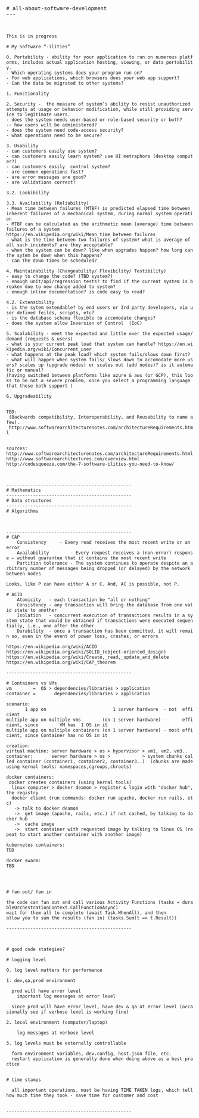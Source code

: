 <pre>

# all-about-software-development
---

<code  style="white-space: pre-wrap; word-break: break-all; overflow-wrap: break-word; display: block;">

This is in progress

# My Software “-ilities”

0. Portability - ability for your application to run on numerous platforms, includes actual application hosting, viewing, or data portability.
- Which operating systems does your program run on?
- For web applications, which browsers does your web app support?
- Can the data be migrated to other systems?

1. Functionality

2. Security -  the measure of system’s ability to resist unauthorized attempts at usage or behavior modification, while still providing service to legitimate users.
- does the system needs user-based or role-based security or both?
-- how users will be administered?
- does the system need code-access security?
- what operations need to be secure?

3. Usability
- can customers easily use system?
- can customers easily learn system? use UI metraphors (desktop computer?)
- can customers easily  control system?
- are common operations fast?
- are error messages are good?
- are validations correct?

3.2. Lookibility

3.3. Availability (Reliability)
- Mean time between failures (MTBF) is predicted elapsed time between inherent failures of a mechanical system, during normal system operation
- MTBF can be calculated as the arithmetic mean (average) time between failures of a system
https://en.wikipedia.org/wiki/Mean_time_between_failures
- what is the time between two failures of system? what is average of all such incidents? are they acceptable? 
- when the system can be down? like when upgrades happen? how long can the sytem be down when this happens?
- can the down times be scheduled?

4. Maintainability (Changeability/ Flexibility/ Testibility)
- easy to change the code? (TBD system?)
- enough unit/api/regression tests? to find if the current system is breaken due to new change added to system?
- enough inline documentation? is code easy to read?

4.2. Extensibility
- is the sytem extendable? by end users or 3rd party developers, via user defined feilds, scripts, etc?
- is the database schema flexible to accomodate changes?
- does the system allow Inversion of Control  (IoC)

5. Scalability - meet the expected and little over the expected usage/ demand (requests & users)
- what is your current peak load that system can handle? https://en.wikipedia.org/wiki/Concurrent_user
- what happens at the peak load? which system fails/slows down first? 
- what will happen when system fails/ slows down to accomodate more users? scales up (upgrade nodes) or scales out (add nodes)? is it automatic or manual?
(having switched between platforms like azure & aws (or GCP), this looks to be not a severe problem, once you select a programming language that these both support )

6. Upgradeability


TBD:
 (Backwards compatibility, Interoperability, and Reusability to name a few).
 http://www.softwarearchitecturenotes.com/architectureRequirements.html
 

sources:
http://www.softwarearchitecturenotes.com/architectureRequirements.html
http://www.softwarearchitectures.com/overview.html
http://codesqueeze.com/the-7-software-ilities-you-need-to-know/



-----------------------------------------------
# Mathematics
-----------------------------------------------
# Data structures
-----------------------------------------------
# Algorithms



-----------------------------------------------
# CAP
	Consistency		- Every read receives the most recent write or an error
	Availability		- Every request receives a (non-error) response – without guarantee that it contains the most recent write	
	Partition tolerance	- The system continues to operate despite an arbitrary number of messages being dropped (or delayed) by the network between nodes

Looks, like P can have either A or C. And, AC is possible, not P.

# ACID
	Atomicity	- each transaction be "all or nothing"
	Consistency	- any transaction will bring the database from one valid state to another
	Isolation	- concurrent execution of transactions results in a system state that would be obtained if transactions were executed sequentially, i.e., one after the other
	Durability	- once a transaction has been committed, it will remain so, even in the event of power loss, crashes, or errors

https://en.wikipedia.org/wiki/ACID
https://en.wikipedia.org/wiki/SOLID_(object-oriented_design)
https://en.wikipedia.org/wiki/Create,_read,_update_and_delete
https://en.wikipedia.org/wiki/CAP_theorem

-----------------------------------------------

# Containers vs VMs
vm        =  OS > dependencies/libraries > application
container =       dependencies/libraries > application

scenario:
       1 app on                         1 server hardware  - not  efficient
multiple app on multiple vms        (on 1 server hardware) -      efficient, since        VM has  1 OS in it
multiple app on multiple containers (on 1 server hardware) - most efficient, since Container has no OS in it

creation:
virtual machine: server hardware > os > hypervisor > vm1, vm2, vm3..
container:       server hardware > os >            > system chunks called container (container1, container2, container3..)  (chunks are made using kernal tools: namespaces,cgroups,chroots)

docker containers:
 docker creates containers (using kernal tools)
  linux computer > docker deamon > register & login with "docker hub", the registry
  docker client (run commands: docker run apache, docker run rails, etc)
   -> talk to docker deamon
   ->  get image (apache, rails, etc.) if not cached, by talking to docker hub
   ->  cache image 
   ->  start container with requested image by talking to linux OS (repeat to start another container with another image)

kubernetes containers:
TBD

docker swarm:
TBD




# fan out/ fan in

the code can fan out and call various Activity Functions (tasks = durableOrchestrationContext.CallFunctionAsync)
wait for them all to complete (await Task.WhenAll), and then 
allow you to sum the results (fan in) (tasks.Sum(t => t.Result))

-----------------------------------------------



# good code stategies?

# logging level

0. log level matters for performance

1. dev,qa,prod environment

  prod will have error level
    important log messages at error level
    
  since prod will have error level, have dev & qa at error level (occasionally see if verbose level is working fine)

2. local environment (computer/laptop)

    log messages at verbose level
  
3. log levels must be externally controllable

  form environment variables, dev.config, host.json file, etc.
  restart application is generally done when doing above as a best practice


# time stamps

  all important operations, must be having TIME TAKEN logs, which tell how much time they took - save time for customer and cost


-----------------------------------------------

</code>

</pre>

